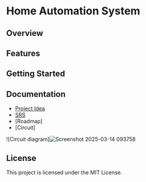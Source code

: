 # Home Automation System

## Overview

## Features

## Getting Started

## Documentation
- [Project Idea](docs/idea.md)
- [SRS](docs/SRS.md)
- [Roadmap]
- [Circuit]

![Circuit diagram]![Screenshot 2025-03-14 093758](https://github.com/user-attachments/assets/785debe7-f895-4479-bf68-b7949e6fd6fb)


## License
This project is licensed under the MIT License.
